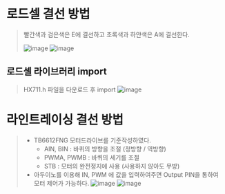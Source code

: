 # 로드셀 결선 방법
> 빨간색과 검은색은 E에 결선하고 초록색과 하얀색은 A에 결선한다.
>
>
> ![image](https://user-images.githubusercontent.com/37334007/141078242-3a48a7d0-cde6-49de-849a-1e1b28f48a7f.png)
> ![image](https://user-images.githubusercontent.com/37334007/142414814-73a9f329-5123-4afa-a630-9bff5e7280c7.png)

## 로드셀 라이브러리 import
> HX711.h 파일을 다운로드 후 import
> ![image](https://user-images.githubusercontent.com/37334007/141078321-25a782c6-95b4-4242-bd4f-6aeed059198a.png)

# 라인트레이싱 결선 방법
> + TB6612FNG 모터드라이브를 기준작성하였다. <br>
>   * AIN, BIN : 바퀴의 방향을 조절 (정방향 / 역방향) <br>
>   * PWMA, PWMB : 바퀴의 세기를 조절 <br>
>   * STB : 모터의 완전정지에 사용 (사용하지 않아도 무방) <br>
> + 아두이노를 이용해 IN, PWM 에 값을 입력하여주면 Output PIN을 통하여 모터 제어가 가능하다.
> ![image](https://user-images.githubusercontent.com/37334007/141080347-0a801f15-aa1e-4b46-bfe8-139adb28470c.png)
> ![image](https://user-images.githubusercontent.com/37334007/141081223-07ce5435-f928-473b-a001-9a97f794579a.png)



